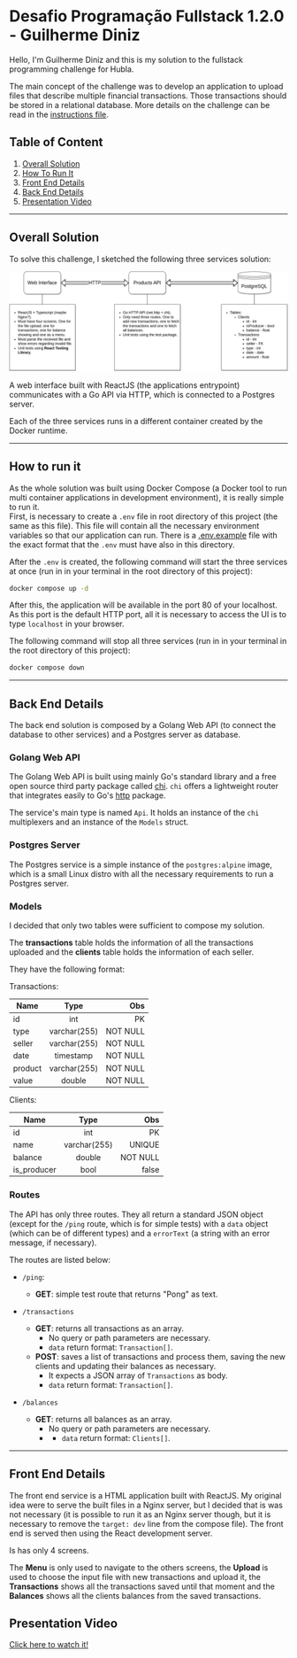 # Desafio Programação Fullstack 1.2.0 - Guilherme Diniz

Hello, I'm Guilherme Diniz and this is my solution to the fullstack programming
challenge for Hubla.

The main concept of the challenge was to develop an application to upload files
that describe multiple financial transactions. Those transactions should be
stored in a relational database. More details on the challenge can be read in
the [instructions file](instructions.md).

## Table of Content

1. [Overall Solution](#overall-solution)
2. [How To Run It](#how-to-run-it)
3. [Front End Details](#front-end-details)
4. [Back End Details](#back-end-details)
5. [Presentation Video](#video)

---

<div id='overall-solution'></div>

## Overall Solution

To solve this challenge, I sketched the following three services solution:

![image info](./images/components.png)

A web interface built with ReactJS (the applications entrypoint) communicates
with a Go API via HTTP, which is connected to a Postgres server.

Each of the three services runs in a different container created by the Docker
runtime.

---

<div id='how-to-run-it'></div>

## How to run it

As the whole solution was built using Docker Compose (a Docker tool to run multi
container applications in development environment), it is really simple to run
it.  
First, is necessary to create a `.env` file in root directory of this project
(the same as this file). This file will contain all the necessary environment
variables so that our application can run. There is a
[.env.example](./.env.example) file with the exact format that the `.env` must
have also in this directory.

After the `.env` is created, the following command will start the three services
at once (run in in your terminal in the root directory of this project):

```sh
docker compose up -d
```

After this, the application will be available in the port 80 of your localhost.
As this port is the default HTTP port, all it is necessary to access the UI is
to type `localhost` in your browser.

The following command will stop all three services (run in in your terminal in
the root directory of this project):

```sh
docker compose down
```

---

<div id='back-end-details'></div>

## Back End Details

The back end solution is composed by a Golang Web API (to connect the database
to other services) and a Postgres server as database.

### Golang Web API

The Golang Web API is built using mainly Go's standard library and a free open
source third party package called [chi](https://go-chi.io/). `chi` offers a
lightweight router that integrates easily to Go's
[http](https://pkg.go.dev/net/http) package.

The service's main type is named `Api`. It holds an instance of the `chi`
multiplexers and an instance of the `Models` struct.

### Postgres Server

The Postgres service is a simple instance of the `postgres:alpine` image, which
is a small Linux distro with all the necessary requirements to run a Postgres
server.

### Models

I decided that only two tables were sufficient to compose my solution.

The **transactions** table holds the information of all the transactions
uploaded and the **clients** table holds the information of each seller.

They have the following format:

Transactions:

| Name    |     Type     |      Obs |
| ------- | :----------: | -------: |
| id      |     int      |       PK |
| type    | varchar(255) | NOT NULL |
| seller  | varchar(255) | NOT NULL |
| date    |  timestamp   | NOT NULL |
| product | varchar(255) | NOT NULL |
| value   |    double    | NOT NULL |

Clients:

| Name        |     Type     |      Obs |
| ----------- | :----------: | -------: |
| id          |     int      |       PK |
| name        | varchar(255) |   UNIQUE |
| balance     |    double    | NOT NULL |
| is_producer |     bool     |    false |

### Routes

The API has only three routes. They all return a standard JSON object (except
for the `/ping` route, which is for simple tests) with a `data` object (which
can be of different types) and a `errorText` (a string with an error message, if
necessary).

The routes are listed below:

- `/ping`:

  - **GET**: simple test route that returns "Pong" as text.

- `/transactions`

  - **GET**: returns all transactions as an array.
    - No query or path parameters are necessary.
    - `data` return format: `Transaction[]`.
  - **POST**: saves a list of transactions and process them, saving the new
    clients and updating their balances as necessary.
    - It expects a JSON array of `Transactions` as body.
    - `data` return format: `Transaction[]`.

- `/balances`
  - **GET**: returns all balances as an array.
    - No query or path parameters are necessary.
    - - `data` return format: `Clients[]`.

---

<div id='front-end-details'></div>

## Front End Details

The front end service is a HTML application built with ReactJS. My original idea
were to serve the built files in a Nginx server, but I decided that is was not
necessary (it is possible to run it as an Nginx server though, but it is
necessary to remove the `target: dev` line from the compose file). The front end
is served then using the React development server.

Is has only 4 screens.

The **Menu** is only used to navigate to the others screens, the **Upload** is
used to choose the input file with new transactions and upload it, the
**Transactions** shows all the transactions saved until that moment and the
**Balances** shows all the clients balances from the saved transactions.

<div id='overall-solution'></div>

## Presentation Video

[Click here to watch it!](https://drive.google.com/file/d/14SMgVQON6BUW_BWd4GwSHxB8tGUTeT5U/view?usp=share_link)